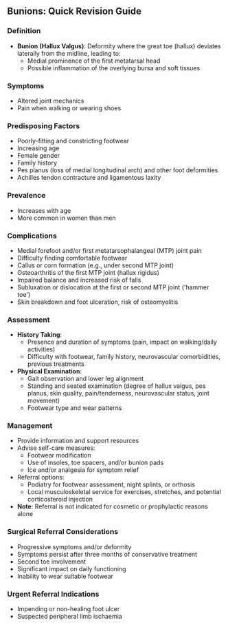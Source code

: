 ## Bunions: Quick Revision Guide

### Definition
- **Bunion (Hallux Valgus)**: Deformity where the great toe (hallux) deviates laterally from the midline, leading to:
  - Medial prominence of the first metatarsal head
  - Possible inflammation of the overlying bursa and soft tissues

### Symptoms
- Altered joint mechanics
- Pain when walking or wearing shoes

### Predisposing Factors
- Poorly-fitting and constricting footwear
- Increasing age
- Female gender
- Family history
- Pes planus (loss of medial longitudinal arch) and other foot deformities
- Achilles tendon contracture and ligamentous laxity

### Prevalence
- Increases with age
- More common in women than men

### Complications
- Medial forefoot and/or first metatarsophalangeal (MTP) joint pain
- Difficulty finding comfortable footwear
- Callus or corn formation (e.g., under second MTP joint)
- Osteoarthritis of the first MTP joint (hallux rigidus)
- Impaired balance and increased risk of falls
- Subluxation or dislocation at the first or second MTP joint ('hammer toe')
- Skin breakdown and foot ulceration, risk of osteomyelitis

### Assessment
- **History Taking**:
  - Presence and duration of symptoms (pain, impact on walking/daily activities)
  - Difficulty with footwear, family history, neurovascular comorbidities, previous treatments
- **Physical Examination**:
  - Gait observation and lower leg alignment
  - Standing and seated examination (degree of hallux valgus, pes planus, skin quality, pain/tenderness, neurovascular status, joint movement)
  - Footwear type and wear patterns

### Management
- Provide information and support resources
- Advise self-care measures:
  - Footwear modification
  - Use of insoles, toe spacers, and/or bunion pads
  - Ice and/or analgesia for symptom relief
- Referral options:
  - Podiatry for footwear assessment, night splints, or orthosis
  - Local musculoskeletal service for exercises, stretches, and potential corticosteroid injection
- **Note**: Referral is not indicated for cosmetic or prophylactic reasons alone

### Surgical Referral Considerations
- Progressive symptoms and/or deformity
- Symptoms persist after three months of conservative treatment
- Second toe involvement
- Significant impact on daily functioning
- Inability to wear suitable footwear

### Urgent Referral Indications
- Impending or non-healing foot ulcer
- Suspected peripheral limb ischaemia
